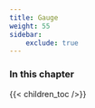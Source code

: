```yaml
---
title: Gauge
weight: 55
sidebar:
    exclude: true
---
```


### In this chapter

{{< children_toc />}}